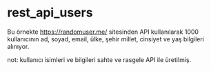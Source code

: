 # rest_api_users

Bu örnekte https://randomuser.me/ sitesinden API kullanılarak 1000 kullanıcının
ad, soyad, email, ülke, şehir millet, cinsiyet ve yaş bilgileri alınıyor.

not: kullanıcı isimleri ve bilgileri sahte ve rasgele API ile üretilmiş.